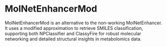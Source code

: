 # MolNetEnhancerMod
MolNetEnhancerMod is an alternative to the non-working MolNetEnhancer. It uses a modified approximation to retrieve SMILES classification, supporting both NPClassifier and ClassyFire for robust molecular networking and detailed structural insights in metabolomics data.
